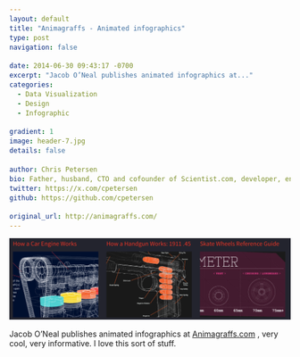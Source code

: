 ```yaml
---
layout: default
title: "Animagraffs - Animated infographics"
type: post
navigation: false

date: 2014-06-30 09:43:17 -0700
excerpt: "Jacob O’Neal publishes animated infographics at..."
categories:
  - Data Visualization
  - Design
  - Infographic

gradient: 1
image: header-7.jpg
details: false

author: Chris Petersen
bio: Father, husband, CTO and cofounder of Scientist.com, developer, entrepreneur and technologist.
twitter: https://x.com/cpetersen
github: https://github.com/cpetersen

original_url: http://animagraffs.com/
---
```



  ![2f5e136de5463ae02408a99c43dfcea8.png](/assets/import/2f5e136de5463ae02408a99c43dfcea8.png)  

 Jacob O’Neal publishes animated infographics at  [Animagraffs.com](http://animagraffs.com) , very cool, very informative. I love this sort of stuff. 

 
